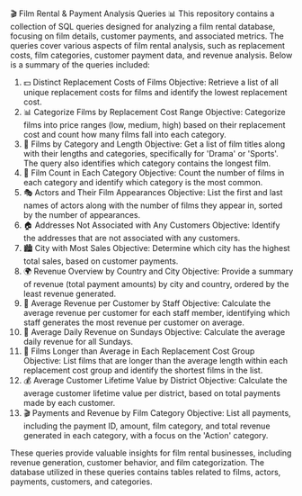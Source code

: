 🎬 Film Rental & Payment Analysis Queries 📊
This repository contains a collection of SQL queries designed for analyzing a film rental database, focusing on film details, customer payments, and associated metrics. The queries cover various aspects of film rental analysis, such as replacement costs, film categories, customer payment data, and revenue analysis. Below is a summary of the queries included:

1. 💵 Distinct Replacement Costs of Films
Objective: Retrieve a list of all unique replacement costs for films and identify the lowest replacement cost.
2. 📊 Categorize Films by Replacement Cost Range
Objective: Categorize films into price ranges (low, medium, high) based on their replacement cost and count how many films fall into each category.
3. 🎥 Films by Category and Length
Objective: Get a list of film titles along with their lengths and categories, specifically for 'Drama' or 'Sports'. The query also identifies which category contains the longest film.
4. 📅 Film Count in Each Category
Objective: Count the number of films in each category and identify which category is the most common.
5. 🎭 Actors and Their Film Appearances
Objective: List the first and last names of actors along with the number of films they appear in, sorted by the number of appearances.
6. 🏠 Addresses Not Associated with Any Customers
Objective: Identify the addresses that are not associated with any customers.
7. 🏙️ City with Most Sales
Objective: Determine which city has the highest total sales, based on customer payments.
8. 🌍 Revenue Overview by Country and City
Objective: Provide a summary of revenue (total payment amounts) by city and country, ordered by the least revenue generated.
9. 💼 Average Revenue per Customer by Staff
Objective: Calculate the average revenue per customer for each staff member, identifying which staff generates the most revenue per customer on average.
10. 📅 Average Daily Revenue on Sundays
Objective: Calculate the average daily revenue for all Sundays.
11. 📏 Films Longer than Average in Each Replacement Cost Group
Objective: List films that are longer than the average length within each replacement cost group and identify the shortest films in the list.
12. 💰 Average Customer Lifetime Value by District
Objective: Calculate the average customer lifetime value per district, based on total payments made by each customer.
13. 🎬 Payments and Revenue by Film Category
Objective: List all payments, including the payment ID, amount, film category, and total revenue generated in each category, with a focus on the 'Action' category.

These queries provide valuable insights for film rental businesses, including revenue generation, customer behavior, and film categorization. The database utilized in these queries contains tables related to films, actors, payments, customers, and categories.
